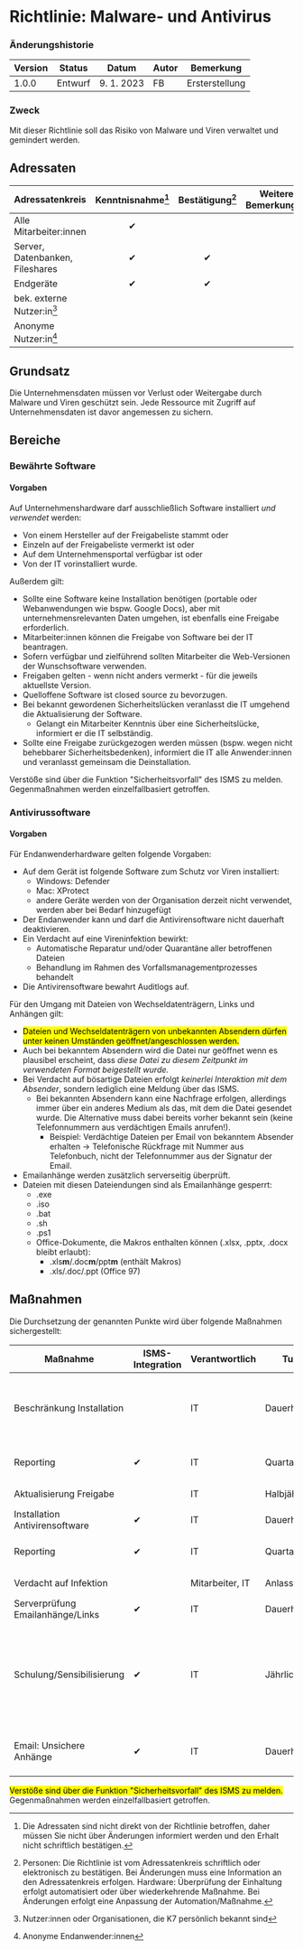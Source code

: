 <!-- METADATA
documentname: Antivirus
currentversion: 0.1.0
 -->
<!-- import style.css -->
<!-- <link rel="stylesheet" href="../doc-gen/style.css"> -->

# Richtlinie: Malware- und Antivirus


### Änderungshistorie
<!-- CHANGELOG -->
| Version | Status  | Datum      | Autor | Bemerkung      |
| ------- | ------- | ---------- | ----- | -------------- |
| 1.0.0   | Entwurf | 9. 1. 2023 | FB    | Ersterstellung |

### Zweck
Mit dieser Richtlinie soll das Risiko von Malware und Viren verwaltet und gemindert werden.

<!-- GELTUNGSBEREICH -->
## Adressaten

| Adressatenkreis                 | Kenntnisnahme[^3] | Bestätigung[^4] | Weitere Bemerkungen |
| ------------------------------- | :---------------: | :-------------: | ------------------- |
| Alle Mitarbeiter:innen          |         ✔         |                 |                     |
| Server, Datenbanken, Fileshares |         ✔         |        ✔        |                     |
| Endgeräte                       |         ✔         |        ✔        |                     |
| bek. externe Nutzer:in[^1]      |                   |                 |                     |
| Anonyme Nutzer:in[^2]           |                   |                 |                     |

[^1]: Nutzer:innen oder Organisationen, die K7 persönlich bekannt sind
[^2]: Anonyme Endanwender:innen
[^3]: Die Adressaten sind nicht direkt von der Richtlinie betroffen, daher müssen Sie nicht über Änderungen informiert werden und den Erhalt nicht schriftlich bestätigen.
[^4]: Personen: Die Richtlinie ist vom Adressatenkreis schriftlich oder elektronisch zu bestätigen. Bei Änderungen muss eine Information an den Adressatenkreis erfolgen. Hardware: Überprüfung der Einhaltung erfolgt automatisiert oder über wiederkehrende Maßnahme. Bei Änderungen erfolgt eine Anpassung der Automation/Maßnahme.

## Grundsatz

Die Unternehmensdaten müssen vor Verlust oder Weitergabe durch Malware und Viren geschützt sein. Jede Ressource mit Zugriff auf Unternehmensdaten ist davor angemessen zu sichern.

## Bereiche
### Bewährte Software

#### Vorgaben

Auf Unternehmenshardware darf ausschließlich Software installiert *und verwendet* werden:

- Von einem Hersteller auf der Freigabeliste stammt oder
- Einzeln auf der Freigabeliste vermerkt ist oder
- Auf dem Unternehmensportal verfügbar ist oder
- Von der  IT vorinstalliert wurde.

Außerdem gilt:

- Sollte eine Software keine Installation benötigen (portable oder Webanwendungen wie bspw. Google Docs), aber mit unternehmensrelevanten Daten umgehen, ist ebenfalls eine Freigabe erforderlich.
- Mitarbeiter:innen können die Freigabe von Software bei der  IT beantragen.
- Sofern verfügbar und zielführend sollten Mitarbeiter die Web-Versionen der Wunschsoftware verwenden.
- Freigaben gelten - wenn nicht anders vermerkt - für die jeweils aktuellste Version.
- Quelloffene Software ist closed source zu bevorzugen.
- Bei bekannt gewordenen Sicherheitslücken veranlasst die  IT umgehend die Aktualisierung der Software.
  - Gelangt ein Mitarbeiter Kenntnis über eine Sicherheitslücke, informiert er die IT selbständig.
- Sollte eine Freigabe zurückgezogen werden müssen (bspw. wegen nicht behebbarer Sicherheitsbedenken), informiert die  IT alle Anwender:innen und veranlasst gemeinsam die Deinstallation.


Verstöße sind über die Funktion "Sicherheitsvorfall" des ISMS zu melden. Gegenmaßnahmen werden einzelfallbasiert getroffen.

### Antivirussoftware
#### Vorgaben

Für Endanwenderhardware gelten folgende Vorgaben:

- Auf dem Gerät ist folgende Software zum Schutz vor Viren installiert:
  - Windows: Defender
  - Mac: XProtect
  - andere Geräte werden von der Organisation derzeit nicht verwendet, werden aber bei Bedarf hinzugefügt
- Der Endanwender kann und darf die Antivirensoftware nicht dauerhaft deaktivieren.
- Ein Verdacht auf eine Vireninfektion bewirkt:
  - Automatische Reparatur und/oder Quarantäne aller betroffenen Dateien
  - Behandlung im Rahmen des Vorfallsmanagementprozesses behandelt
- Die Antivirensoftware bewahrt Auditlogs auf.

Für den Umgang mit Dateien von Wechseldatenträgern, Links und Anhängen gilt:

- <mark>Dateien und Wechseldatenträgern von unbekannten Absendern dürfen unter keinen Umständen geöffnet/angeschlossen werden.</mark>
- Auch bei bekanntem Absendern wird die Datei nur geöffnet wenn es plausibel erscheint, dass *diese Datei zu diesem Zeitpunkt im verwendeten Format beigestellt wurde.*
- Bei Verdacht auf bösartige Dateien erfolgt *keinerlei Interaktion mit dem Absender*, sondern lediglich eine Meldung über das ISMS.
  - Bei bekannten Absendern kann eine Nachfrage erfolgen, allerdings immer über ein anderes Medium als das, mit dem die Datei gesendet wurde. Die Alternative muss dabei bereits vorher bekannt sein (keine Telefonnummern aus verdächtigen Emails anrufen!).
    - Beispiel: Verdächtige Dateien per Email von bekanntem Absender erhalten -> Telefonische Rückfrage mit Nummer aus Telefonbuch, nicht der Telefonnummer aus der Signatur der Email. 
- Emailanhänge werden zusätzlich serverseitig überprüft.
- Dateien mit diesen Dateiendungen sind als Emailanhänge gesperrt:
  - .exe
  - .iso
  - .bat
  - .sh
  - .ps1
  - Office-Dokumente, die Makros enthalten können (.xlsx, .pptx, .docx bleibt erlaubt):
    - .xls**m**/.doc**m**/ppt**m** (enthält Makros)
    - .xls/.doc/.ppt (Office 97)

## Maßnahmen

Die Durchsetzung der genannten Punkte wird über folgende Maßnahmen sichergestellt:

| Maßnahme                         | ISMS-Integration | Verantwortlich  | Turnus        | Beschreibung                                                                                                                                                        |
| -------------------------------- | ---------------- | --------------- | ------------- | ------------------------------------------------------------------------------------------------------------------------------------------------------------------- |
| Beschränkung Installation        |                  | IT              | Dauerhaft     | Mitarbeiter sollen i.d.R. keine Berechtigung besitzen nicht freigegebene Software nutzerübergreifen zu installieren                                                 |
| Reporting                        | ✔                | IT              | Quartal       | Reporting über auf Ressourcen installierte Software                                                                                                                 |
| Aktualisierung Freigabe          |                  | IT              | Halbjährlich  | Freigabeliste ist aktuell zu halten                                                                                                                                 |
| Installation Antivirensoftware   | ✔                | IT              | Dauerhaft     | Installation auf Endanwenderhardware                                                                                                                                |
| Reporting                        | ✔                | IT              | Quartal       | Reporting über auf Ressourcen installierte Software                                                                                                                 |
| Verdacht auf Infektion           |                  | Mitarbeiter, IT | Anlassbezogen | Meldung als Sicherheitsvorfall                                                                                                                                      |
| Serverprüfung Emailanhänge/Links | ✔                | IT              | Dauerhaft     | Exchange-Server prüft automatisch                                                                                                                                   |
| Schulung/Sensibilisierung        | ✔                | IT              | Jährlich      | Schulung über Phishing, die sichere Nutzung des Internets, die Verwendung von Software und das Verhalten im Falle einer Virus- oder Malware-Infektion unterrichtet. |
| Email: Unsichere Anhänge         | ✔                | IT              | Dauerhaft     | Emails mit unsicheren Anhängen werden vom Email-Server automatisch gesperrt                                                                                         |

<mark>Verstöße sind über die Funktion "Sicherheitsvorfall" des ISMS zu melden.</mark> Gegenmaßnahmen werden einzelfallbasiert getroffen.